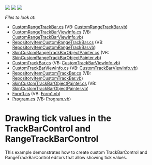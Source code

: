 <!-- default badges list -->
![](https://img.shields.io/endpoint?url=https://codecentral.devexpress.com/api/v1/VersionRange/128618603/11.2.7%2B)
[![](https://img.shields.io/badge/Open_in_DevExpress_Support_Center-FF7200?style=flat-square&logo=DevExpress&logoColor=white)](https://supportcenter.devexpress.com/ticket/details/E3737)
[![](https://img.shields.io/badge/📖_How_to_use_DevExpress_Examples-e9f6fc?style=flat-square)](https://docs.devexpress.com/GeneralInformation/403183)
<!-- default badges end -->
<!-- default file list -->
*Files to look at*:

* [CustomRangeTrackBar.cs](./CS/CustomizedTrackBar/CustomRangeTrackBar/CustomRangeTrackBar.cs) (VB: [CustomRangeTrackBar.vb](./VB/CustomizedTrackBar/CustomRangeTrackBar/CustomRangeTrackBar.vb))
* [CustomRangeTrackBarViewInfo.cs](./CS/CustomizedTrackBar/CustomRangeTrackBar/CustomRangeTrackBarViewInfo.cs) (VB: [CustomRangeTrackBarViewInfo.vb](./VB/CustomizedTrackBar/CustomRangeTrackBar/CustomRangeTrackBarViewInfo.vb))
* [RepositoryItemCustomRangeTrackBar.cs](./CS/CustomizedTrackBar/CustomRangeTrackBar/RepositoryItemCustomRangeTrackBar.cs) (VB: [RepositoryItemCustomRangeTrackBar.vb](./VB/CustomizedTrackBar/CustomRangeTrackBar/RepositoryItemCustomRangeTrackBar.vb))
* [SkinCustomRangeTrackBarObjectPainter.cs](./CS/CustomizedTrackBar/CustomRangeTrackBar/SkinCustomRangeTrackBarObjectPainter.cs) (VB: [SkinCustomRangeTrackBarObjectPainter.vb](./VB/CustomizedTrackBar/CustomRangeTrackBar/SkinCustomRangeTrackBarObjectPainter.vb))
* [CustomTrackBar.cs](./CS/CustomizedTrackBar/CustomTrackBar/CustomTrackBar.cs) (VB: [CustomTrackBarViewInfo.vb](./VB/CustomizedTrackBar/CustomTrackBar/CustomTrackBarViewInfo.vb))
* [CustomTrackBarViewInfo.cs](./CS/CustomizedTrackBar/CustomTrackBar/CustomTrackBarViewInfo.cs) (VB: [CustomTrackBarViewInfo.vb](./VB/CustomizedTrackBar/CustomTrackBar/CustomTrackBarViewInfo.vb))
* [RepositoryItemCustomTrackBar.cs](./CS/CustomizedTrackBar/CustomTrackBar/RepositoryItemCustomTrackBar.cs) (VB: [RepositoryItemCustomTrackBar.vb](./VB/CustomizedTrackBar/CustomTrackBar/RepositoryItemCustomTrackBar.vb))
* [SkinCustomTrackBarObjectPainter.cs](./CS/CustomizedTrackBar/CustomTrackBar/SkinCustomTrackBarObjectPainter.cs) (VB: [SkinCustomTrackBarObjectPainter.vb](./VB/CustomizedTrackBar/CustomTrackBar/SkinCustomTrackBarObjectPainter.vb))
* [Form1.cs](./CS/CustomizedTrackBar/Form1.cs) (VB: [Form1.vb](./VB/CustomizedTrackBar/Form1.vb))
* [Program.cs](./CS/CustomizedTrackBar/Program.cs) (VB: [Program.vb](./VB/CustomizedTrackBar/Program.vb))
<!-- default file list end -->
# Drawing tick values in the TrackBarControl and RangeTrackBarControl


<p>This example demonstrates how to create custom TrackBarControl and RangeTrackBarControl editors that allow showing tick values.</p>

<br/>



